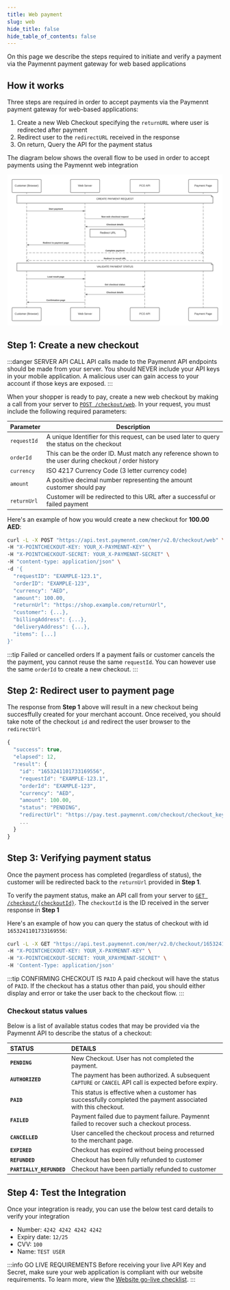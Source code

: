 ```yaml
---
title: Web payment
slug: web
hide_title: false
hide_table_of_contents: false
---
```


On this page we describe the steps required to initiate and verify a payment via the Paymennt payment gateway for web based applications

## How it works

Three steps are required in order to accept payments via the Paymennt payment gateway for web-based applications:

1. Create a new Web Checkout specifying the `returnURL` where user is redirected after payment
2. Redirect user to the `redirectURL` received in the response
3. On return, Query the API for the payment status

The diagram below shows the overall flow to be used in order to accept payments using the Paymennt
web integration

![Website integration flow](/img/docs/build/initiate/web-flow.png)

## Step 1: Create a new checkout

:::danger SERVER API CALL
API calls made to the Paymennt API endpoints should be made from your server. You should NEVER include your API keys in your mobile application. A malicious user can gain access to your account if those keys are exposed.
:::

When your shopper is ready to pay, create a new web checkout by making a call from your server to <a href="/api/#operation/create-web-checkout" target="_blank">`POST /checkout/web`</a>. In your request, you must include the following required parameters:

**Parameter**|**Description**
--|--
`requestId` | A unique Identifier for this request, can be used later to query the status on the checkout
`orderId`   | This can be the order ID. Must match any reference shown to the user during checkout / order history
`currency`  | ISO 4217 Currency Code (3 letter currency code)
`amount`    | A positive decimal number representing the amount customer should pay
`returnUrl` | Customer will be redirected to this URL after a successful or failed payment

Here's an example of how you would create a new checkout for **100.00 AED**:

```bash title="curl"
curl -L -X POST "https://api.test.paymennt.com/mer/v2.0/checkout/web" \
-H "X-POINTCHECKOUT-KEY: YOUR_X-PAYMENNT-KEY" \
-H "X-POINTCHECKOUT-SECRET: YOUR_X-PAYMENNT-SECRET" \
-H "content-type: application/json" \
-d '{
  "requestID": "EXAMPLE-123.1",
  "orderID": "EXAMPLE-123",
  "currency": "AED",
  "amount": 100.00,
  "returnUrl": "https://shop.example.com/returnUrl",
  "customer": {...},
  "billingAddress": {...},
  "deliveryAddress": {...},
  "items": [...]
}'
```

:::tip Failed or cancelled orders
If a payment fails or customer cancels the the payment, you cannot reuse the same `requestId`. You can however use the same `orderId` to create a new checkout.
:::

## Step 2: Redirect user to payment page
The response from **Step 1** above will result in a new checkout being succesffully created for your merchant account. Once received, you should take note of the checkout `id` and redirect the user browser to the `redirectUrl`

```jsx title="200 Response"
{
  "success": true,
  "elapsed": 12,
  "result": {
    "id": "1653241101733169556",
    "requestId": "EXAMPLE-123.1",
    "orderId": "EXAMPLE-123",
    "currency": "AED",
    "amount": 100.00,
    "status": "PENDING",
    "redirectUrl": "https://pay.test.paymennt.com/checkout/checkout_key",
    ...
  }
}
```
## Step 3: Verifying payment status
Once the payment process has completed (regardless of status), the customer will be redirected back to the `returnUrl` provided in **Step 1**.

To verify the payment status, make an API call from your server to <a href="/api/#operation/get_checkout" target="_blank">`GET /checkout/{checkoutId}`</a>. The `checkoutId` is the ID received in the server response in **Step 1**


Here's an example of how you can query the status of checkout with id `1653241101733169556`:

```bash title="curl"
curl -L -X GET "https://api.test.paymennt.com/mer/v2.0/checkout/1653241101733169556" \
-H "X-POINTCHECKOUT-KEY: YOUR_X-PAYMENNT-KEY" \
-H "X-POINTCHECKOUT-SECRET: YOUR_XPAYMENNT-SECRET" \
-H 'Content-Type: application/json'
```

:::tip CONFIRMING CHECKOUT IS `PAID`
A paid checkout will have the status of `PAID`. If the checkout has a status other than paid, you should either display and error or take the user back to the checkout flow.
:::

### Checkout status values

Below is a list of available status codes that may be provided via the Paymennt API to describe the status of a checkout:

STATUS | DETAILS
:-- | :--
**`PENDING`** | New Checkout. User has not completed the payment.
**`AUTHORIZED`** | The payment has been authorized. A subsequent `CAPTURE` or `CANCEL` API call is expected before expiry.
**`PAID`** | This status is effective when a customer has successfully completed the payment associated with this checkout.
**`FAILED`** | Payment failed due to payment failure. Paymennt failed to recover such a checkout process.
**`CANCELLED`** | User cancelled the checkout process and returned to the merchant page.
**`EXPIRED`** | Checkout has expired without being processed
**`REFUNDED`** | Checkout has been fully refunded to customer
**`PARTIALLY_REFUNDED`** | Checkout have been partially refunded to customer

## Step 4: Test the Integration
Once your integration is ready, you can use the below test card details to verify your integration
* Number: `4242 4242 4242 4242`
* Expiry date: `12/25`
* CVV: `100`
* Name: `TEST USER`

:::info GO LIVE REQUIREMENTS
Before receiving your live API Key and Secret, make sure your web application is compliant with our website requirements. To learn more, view the [Website go-live checklist](/guides/developer/website-checklist).
:::
